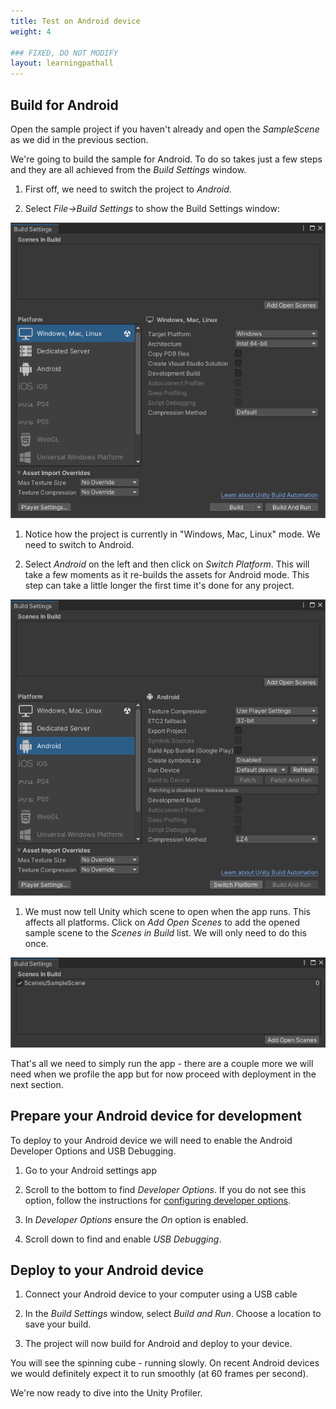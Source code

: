 ```yaml
---
title: Test on Android device
weight: 4

### FIXED, DO NOT MODIFY
layout: learningpathall
---
```


## Build for Android

Open the sample project if you haven't already and open the _SampleScene_ as we did in the previous section.

We're going to build the sample for Android. To do so takes just a few steps and they are all achieved from the _Build Settings_ window.

1. First off, we need to switch the project to _Android_.

1. Select _File->Build Settings_ to show the Build Settings window:

![Build Settings window#center](images/build-settings.png "Figure 1. Build Settings window")

1. Notice how the project is currently in "Windows, Mac, Linux" mode. We need to switch to Android.

1. Select _Android_ on the left and then click on _Switch Platform_. This will take a few moments as it re-builds the assets for Android mode. This step can take a little longer the first time it's done for any project.

![Switch platform to Android#center](images/build-settings-switch-platform.png "Figure 2. Switch platform to Android")

1. We must now tell Unity which scene to open when the app runs. This affects all platforms. Click on _Add Open Scenes_ to add the opened sample scene to the _Scenes in Build_ list. We will only need to do this once.

![Scenes in Build#center](images/build-settings-scenes-in-build.png "Figure 3. Scenes in Build list")

That's all we need to simply run the app - there are a couple more we will need when we profile the app but for now proceed with deployment in the next section.

## Prepare your Android device for development

To deploy to your Android device we will need to enable the Android Developer Options and USB Debugging.

1. Go to your Android settings app

1. Scroll to the bottom to find _Developer Options_. If you do not see this option, follow the instructions for [configuring developer options](https://developer.android.com/studio/debug/dev-options).

1. In _Developer Options_ ensure the _On_ option is enabled.

1. Scroll down to find and enable _USB Debugging_.

## Deploy to your Android device

1. Connect your Android device to your computer using a USB cable

1. In the _Build Settings_ window, select _Build and Run_. Choose a location to save your build.

1. The project will now build for Android and deploy to your device.

You will see the spinning cube - running slowly. On recent Android devices we would definitely expect it to run smoothly (at 60 frames per second).

We're now ready to dive into the Unity Profiler.
